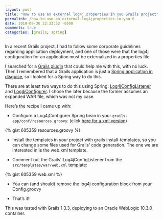 ```yaml
---
layout: post
title: "How to use an external log4j.properties in you Grails project"
permalink: /how-to-use-an-external-log4jproperties-in-you-0
date: 2010-09-30 22:33:52 -0500
comments: true
categories: [grails, spring]
---
```


In a recent Grails project, I had to follow some corporate guidelines regarding application deployment, and one of 
those were that the log4j configuration for an application must be externalized in a properties file.

I searched for a [Grails plugin](http://grails.org/plugin/home) that could help me with this, with no luck. 
Then I remembered that a Grails application is just a 
[Spring application in disguise](http://blog.springsource.com/2010/06/08/spring-the-foundation-for-grails/), 
so I looked for a Spring way to do this.

There are at least two ways to do this using Spring: 
[Log4jConfigListener](http://static.springsource.org/spring/docs/3.0.x/javadoc-api/org/springframework/web/util/Log4jConfigListener.html) 
and 
[Log4jConfigurer](http://static.springsource.org/spring/docs/3.0.x/javadoc-api/org/springframework/util/Log4jConfigurer.html). 
I chose the later because the former assumes an expanded WAR file, which was not my case.

Here’s the recipe I came up with:
<!-- more -->

* Configure a Log4jConfigurer Spring bean in your `grails-app/conf/resources.groovy`: 
(click [here for a xml version](https://gist.github.com/deluan/605359#file-resources-xml))

{% gist 605359 resources.groovy %}

* Install the templates in your project with grails install-templates, so you can change some files used for Grails' 
code generation. The one we are interested in is the web.xml template.

* Comment out the Grails' Log4jConfigListener from the `src/templates/war/web.xml` template:

{% gist 605359 web.xml %}

* You can (and should) remove the log4j configuration block from your Config.groovy

* That’s it!

This was tested with Grails 1.3.3, deploying to an Oracle WebLogic 10.3.0 container.